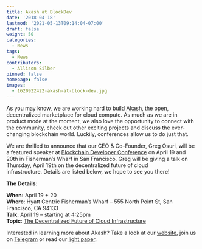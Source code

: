 ```yaml
---
title: Akash at BlockDev
date: '2018-04-18'
lastmod: '2021-05-13T09:14:04-07:00'
draft: false
weight: 50
categories:
  - News
tags:
  - News
contributors:
  - Allison Silber
pinned: false
homepage: false
images:
  - 1620922422-akash-at-block-dev.jpg
---
```

As you may know, we are working hard to build [Akash](https://akash.network/), the open, decentralized marketplace for cloud compute. As much as we are in product mode at the moment, we also love the opportunity to connect with the community, check out other exciting projects and discuss the ever-changing blockchain world. Luckily, conferences allow us to do just that.

We are thrilled to announce that our CEO & Co-Founder, Greg Osuri, will be a featured speaker at [Blockchain Developer Conference](http://blockdevcon.com/) on April 19 and 20th in Fisherman’s Wharf in San Francisco. Greg will be giving a talk on Thursday, April 19th on the decentralized future of cloud infrastructure. Details are listed below, we hope to see you there!

**The Details:**

**When:** April 19 + 20  
**Where**: Hyatt Centric Fisherman’s Wharf – 555 North Point St, San Francisco, CA 94133  
**Talk**: April 19 – starting at 4:25pm  
**Topic**: [The Decentralized Future of Cloud Infrastructure](http://blockdevcon.com/sponsors/)

Interested in learning more about Akash? Take a look at our [website](https://akash.network/), join us on [Telegram](https://t.me/AkashNW) or read our [light paper](https://akash.network/paper.pdf/).
